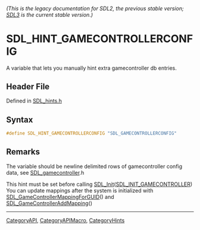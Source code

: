 ###### (This is the legacy documentation for SDL2, the previous stable version; [SDL3](https://wiki.libsdl.org/SDL3/) is the current stable version.)
# SDL_HINT_GAMECONTROLLERCONFIG

A variable that lets you manually hint extra gamecontroller db entries.

## Header File

Defined in [SDL_hints.h](https://github.com/libsdl-org/SDL/blob/SDL2/include/SDL_hints.h)

## Syntax

```c
#define SDL_HINT_GAMECONTROLLERCONFIG "SDL_GAMECONTROLLERCONFIG"
```

## Remarks

The variable should be newline delimited rows of gamecontroller config
data, see [SDL_gamecontroller](SDL_gamecontroller).h

This hint must be set before calling
[SDL_Init](SDL_Init)([SDL_INIT_GAMECONTROLLER](SDL_INIT_GAMECONTROLLER))
You can update mappings after the system is initialized with
[SDL_GameControllerMappingForGUID](SDL_GameControllerMappingForGUID)() and
[SDL_GameControllerAddMapping](SDL_GameControllerAddMapping)()

----
[CategoryAPI](CategoryAPI), [CategoryAPIMacro](CategoryAPIMacro), [CategoryHints](CategoryHints)

